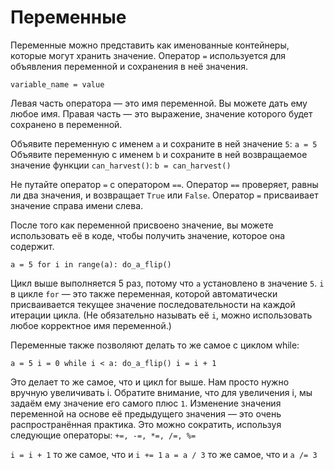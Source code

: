# Переменные
Переменные можно представить как именованные контейнеры, которые могут хранить значение. 
Оператор `=` используется для объявления переменной и сохранения в неё значения.

`variable_name = value`

Левая часть оператора — это имя переменной. Вы можете дать ему любое имя.
Правая часть — это выражение, значение которого будет сохранено в переменной.

Объявите переменную с именем `a` и сохраните в ней значение `5`:
`a = 5`
Объявите переменную с именем `b` и сохраните в ней возвращаемое значение функции `can_harvest()`:
`b = can_harvest()`

Не путайте оператор `=` с оператором `==`.
Оператор `==` проверяет, равны ли два значения, и возвращает `True` или `False`.
Оператор `=` присваивает значение справа имени слева.

После того как переменной присвоено значение, вы можете использовать её в коде, чтобы получить значение, которое она содержит.

`a = 5
for i in range(a):
	do_a_flip()`

Цикл выше выполняется 5 раз, потому что `a` установлено в значение `5`.
`i` в цикле `for` — это также переменная, которой автоматически присваивается текущее значение последовательности на каждой итерации цикла. (Не обязательно называть её `i`, можно использовать любое корректное имя переменной.)

Переменные также позволяют делать то же самое с циклом while:

`a = 5
i = 0
while i < a:
	do_a_flip()
	i = i + 1`

Это делает то же самое, что и цикл for выше. Нам просто нужно вручную увеличивать i.
Обратите внимание, что для увеличения i, мы задаём ему значение его самого плюс `1`. Изменение значения переменной на основе её предыдущего значения — это очень распространённая практика.
Это можно сократить, используя следующие операторы: `+=, -=, *=, /=, %=`

`i = i + 1` то же самое, что и `i += 1`
`a = a / 3` то же самое, что и `a /= 3`